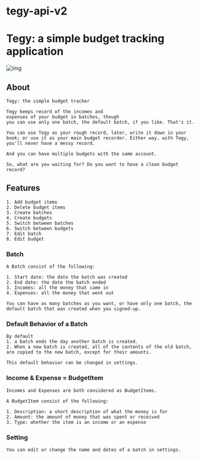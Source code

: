 # tegy-api-v2

# Tegy: a simple budget tracking application

![img](https://alltogether.swe.org/wp-content/uploads/2021/09/budget_header.jpg)

## About

    Tegy: the simple budget tracker

    Tegy keeps record of the incomes and
    expenses of your budget in batches, though
    you can use only one batch, the default batch, if you like. That's it.

    You can use Tegy as your rough record, later, write it down in your
    book; or use it as your main budget recorder. Either way, with Tegy,
    you'll never have a messy record.

    And you can have multiple budgets with the same account.

    So, what are you waiting for? Do you want to have a clean budget
    record?

## Features

    1. Add budget items
    2. Delete budget items
    3. Create batches
    4. Create budgets
    5. Switch between batches
    6. Switch between budgets
    7. Edit batch
    8. Edit budget

### Batch

    A Batch consist of the following:

    1. Start date: the date the batch was created
    2. End date: the date the batch ended
    3. Incomes: all the money that came in
    4. Expenses: all the money that went out

    You can have as many batches as you want, or have only one batch, the default batch that was created when you signed-up.

### Default Behavior of a Batch

    By default
    1. a batch ends the day another batch is created.
    2. When a new batch is created, all of the contents of the old batch, are copied to the new batch, except for their amounts.

    This default behavior can be changed in settings.

### Income & Expense = BudgetItem

    Incomes and Expenses are both considered as BudgetItems.

    A BudgetItem consist of the following:

    1. Description: a short description of what the money is for
    2. Amount: the amount of money that was spent or received
    3. Type: whether the item is an income or an expense

### Setting

    You can edit or change the name and dates of a batch in settings.

<!-- [LINK TO SITE](https://tegy.netlify.app) -->
